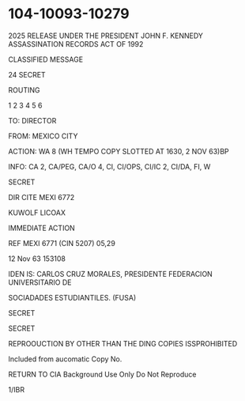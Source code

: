 # 104-10093-10279

2025 RELEASE UNDER THE PRESIDENT JOHN F. KENNEDY ASSASSINATION RECORDS ACT OF 1992

CLASSIFIED MESSAGE

24 SECRET

ROUTING

1
2
3
4
5
6

TO: DIRECTOR

FROM: MEXICO CITY

ACTION: WA 8 (WH TEMPO COPY SLOTTED AT 1630, 2 NOV 63)BP

INFO: CA 2, CA/PEG, CA/O 4, CI, CI/OPS, CI/IC 2, CI/DA, FI, W

SECRET

DIR CITE MEXI 6772

KUWOLF LICOAX

IMMEDIATE ACTION

REF MEXI 6771 (CIN 5207) 05,29

12 Nov 63 153108

IDEN IS: CARLOS CRUZ MORALES, PRESIDENTE FEDERACION UNIVERSITARIO DE

SOCIADADES ESTUDIANTILES. (FUSA)

SECRET

SECRET

REPROOUCTION BY OTHER THAN THE DING
COPIES ISSPROHIBITED

Included from aucomatic
Copy No.

RETURN TO CIA
Background Use Only
Do Not Reproduce

1/IBR
